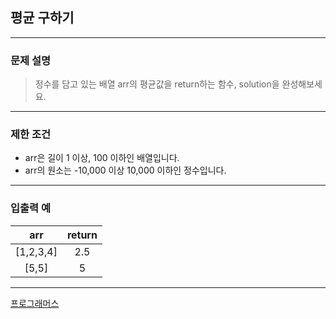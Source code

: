 ## 평균 구하기

---

### 문제 설명
> 정수를 담고 있는 배열 arr의 평균값을 return하는 함수, solution을 완성해보세요.

---

### 제한 조건
* arr은 길이 1 이상, 100 이하인 배열입니다.
* arr의 원소는 -10,000 이상 10,000 이하인 정수입니다.

---

### 입출력 예
|    arr    | return |
|:---------:|:------:|
| [1,2,3,4] |  2.5   |
|   [5,5]   |   5    |
---

[프로그래머스](https://school.programmers.co.kr/learn/courses/30/lessons/12944)